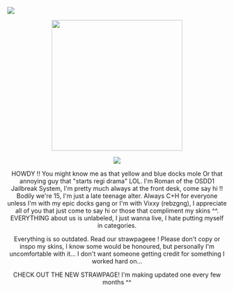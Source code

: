 
![](https://komarev.com/ghpvc/?username=AverageVaeb&color=lightgrey&label= Stinky-Animals )

<p align="center">
<img src="https://i.pinimg.com/originals/7e/c9/65/7ec9655f7ed016299f6ef6a75ed7f0de.jpg" width=300 height=300>
</p>



<div align="center">
<p align="center">
  <a href="https://spotify-github-profile.kittinanx.com/api/view?uid=d1bqsmqsv5xny71hcpjc38d4t&redirect=true">
    <img src="https://spotify-github-profile.kittinanx.com/api/view?uid=d1bqsmqsv5xny71hcpjc38d4t&cover_image=true&theme=natemoo-re&show_offline=true&background_color=2b285d&interchange=false&profanity=false&bar_color=ecc279&bar_color_cover=false">
  </a>
</p>

HOWDY !!
You might know me as that yellow and blue docks mole
Or that annoying guy that "starts regi drama" LOL.
I'm Roman of the OSDD1 Jailbreak System, I'm pretty much always at the front desk, come say hi !!
Bodily we're 15, I'm just a late teenage alter.
Always C+H for everyone unless I'm with my epic docks gang or I'm with Vixxy (rebzgng),
I appreciate all of you that just come to say hi or those that compliment my skins ^^.
EVERYTHING about us is unlabeled, I just wanna live, I hate putting myself in categories.
</p>
Everything is so outdated. Read our strawpageee !
Please don't copy or inspo my skins, I know some would be honoured, but personally I'm uncomfortable with it... I don't want someone getting credit for something I worked hard on...
</p>
CHECK OUT THE NEW STRAWPAGE! I'm making updated one every few months ^^

